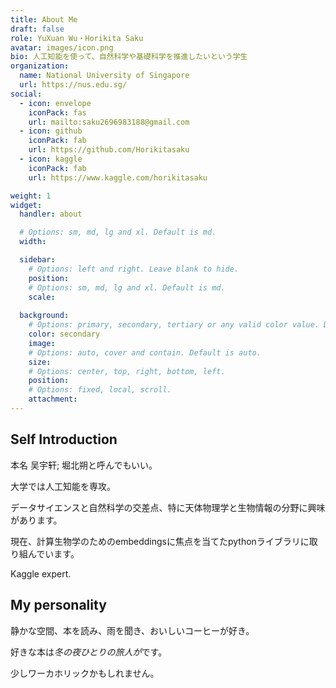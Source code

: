 ```yaml
---
title: About Me
draft: false
role: YuXuan Wu・Horikita Saku
avatar: images/icon.png
bio: 人工知能を使って、自然科学や基礎科学を推進したいという学生
organization:
  name: National University of Singapore
  url: https://nus.edu.sg/
social:
  - icon: envelope
    iconPack: fas
    url: mailto:saku2696983188@gmail.com
  - icon: github
    iconPack: fab
    url: https://github.com/Horikitasaku
  - icon: kaggle
    iconPack: fab
    url: https://www.kaggle.com/horikitasaku

weight: 1
widget:
  handler: about

  # Options: sm, md, lg and xl. Default is md.
  width:

  sidebar:
    # Options: left and right. Leave blank to hide.
    position:
    # Options: sm, md, lg and xl. Default is md.
    scale:
  
  background:
    # Options: primary, secondary, tertiary or any valid color value. Default is primary.
    color: secondary
    image:
    # Options: auto, cover and contain. Default is auto.
    size:
    # Options: center, top, right, bottom, left.
    position:
    # Options: fixed, local, scroll.
    attachment: 
---
```


## Self Introduction

本名 吴宇轩; 堀北朔と呼んでもいい。

大学では人工知能を専攻。

データサイエンスと自然科学の交差点、特に天体物理学と生物情報の分野に興味があります。

現在、計算生物学のためのembeddingsに焦点を当てたpythonライブラリに取り組んでいます。

Kaggle expert.

## My personality  

静かな空間、本を読み、雨を聞き、おいしいコーヒーが好き。

好きな本は*冬の夜ひとりの旅人が*です。

少しワーカホリックかもしれません。


